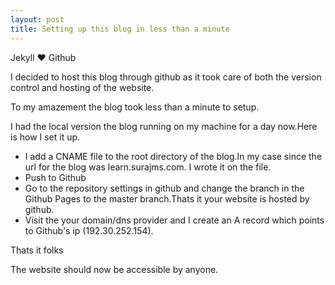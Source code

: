 ```yaml
---
layout: post
title: Setting up this blog in less than a minute
---
```

Jekyll ❤️️ Github

I decided to host this blog through github as it took care of both the version control and hosting of the website.

To my amazement the blog took less than a minute to setup.

I had the local version the blog running on my machine for a day now.Here is how I set it up.
- I add a CNAME file to the root directory of the blog.In my case since the url for the blog was learn.surajms.com. I wrote it on the file.
- Push to Github
- Go to the repository settings in github and change the branch in the Github Pages to the master branch.Thats it your website is hosted by github.
- Visit the your domain/dns provider and I create an A record which points to Github's ip (192.30.252.154).

Thats it folks

The website should now be accessible by anyone.
 
